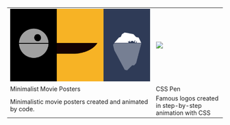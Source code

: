 |||
| --- | --- |
| [![](https://raw.githubusercontent.com/manumorante/minimalist-movie-posters/main/public/minimalist-movie-posters.png)](https://posters.manumorante.com) | [![](https://raw.githubusercontent.com/manumorante/csspen.es/main/public/csspen_og.png)](https://csspen.es) |
| Minimalist Movie Posters | CSS Pen |
| Minimalistic movie posters created and animated by code. | Famous logos created in step-by-step animation with CSS |

